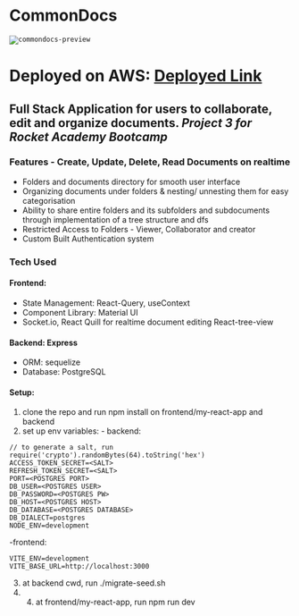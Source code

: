 # CommonDocs 
<code><img src="https://commondocs.vercel.app/assets/image-removebg-preview-09ec5f7e.png" alt="commondocs-preview"></code> 
# Deployed on AWS:  [Deployed Link](http://13.229.215.120/)
## Full Stack Application for users to collaborate, edit and organize documents. *Project 3 for Rocket Academy Bootcamp*
### Features - Create, Update, Delete, Read Documents on realtime 
- Folders and documents directory for smooth user interface 
- Organizing documents under folders & nesting/ unnesting them for easy categorisation 
- Ability to share entire folders and its subfolders and subdocuments through implementation of a tree structure and dfs 
- Restricted Access to Folders - Viewer, Collaborator and creator 
- Custom Built Authentication system 
### Tech Used 
#### Frontend:
- State Management: React-Query, useContext 
- Component Library: Material UI 
- Socket.io, React Quill for realtime document editing React-tree-view 

#### Backend: Express
- ORM: sequelize 
- Database: PostgreSQL 

#### Setup: 
1. clone the repo and run npm install on frontend/my-react-app and backend
2. set up env variables: - backend:
``` 
// to generate a salt, run require('crypto').randomBytes(64).toString('hex')
ACCESS_TOKEN_SECRET=<SALT>
REFRESH_TOKEN_SECRET=<SALT> 
PORT=<POSTGRES PORT>
DB_USER=<POSTGRES USER> 
DB_PASSWORD=<POSTGRES PW> 
DB_HOST=<POSTGRES HOST> 
DB_DATABASE=<POSTGRES DATABASE>
DB_DIALECT=postgres
NODE_ENV=development
``` 
-frontend: 
``` 
VITE_ENV=development
VITE_BASE_URL=http://localhost:3000
``` 
3. at backend cwd, run ./migrate-seed.sh 
4. 4. at frontend/my-react-app, run npm run dev

